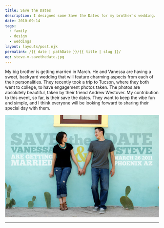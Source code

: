 ```yaml
---
title: Save the Dates
description: I designed some Save the Dates for my brother’s wedding.
date: 2010-09-14
tags: 
  - family
  - design
  - weddings
layout: layouts/post.njk
permalink: /{{ date | pathDate }}/{{ title | slug }}/
og: steve-v-savethedate.jpg
---
```


My big brother is getting married in March. He and Vanessa are having a sweet, backyard wedding that will feature charming aspects from each of their personalities. They recently took a trip to Tucson, where they both went to college, to have engagement photos taken. The photos are absolutely beautiful, taken by their friend Andrew Westover. My contribution to this event, so far, is their save the dates. They want to keep the vibe fun and simple, and I think everyone will be looking forward to sharing their special day with them.

![save the date](/img/steve-v-savethedate.jpg)

---
